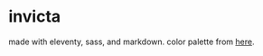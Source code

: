 # invicta

made with eleventy, sass, and markdown. color palette from [here](https://coolors.co/palette/d4e09b-f6f4d2-cbdfbd-f19c79).